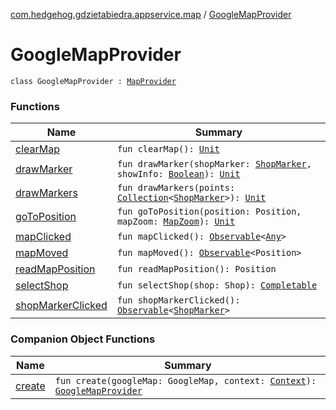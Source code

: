 [com.hedgehog.gdzietabiedra.appservice.map](../index.md) / [GoogleMapProvider](./index.md)

# GoogleMapProvider

`class GoogleMapProvider : `[`MapProvider`](../-map-provider/index.md)

### Functions

| Name | Summary |
|---|---|
| [clearMap](clear-map.md) | `fun clearMap(): `[`Unit`](https://kotlinlang.org/api/latest/jvm/stdlib/kotlin/-unit/index.html) |
| [drawMarker](draw-marker.md) | `fun drawMarker(shopMarker: `[`ShopMarker`](../-shop-marker/index.md)`, showInfo: `[`Boolean`](https://kotlinlang.org/api/latest/jvm/stdlib/kotlin/-boolean/index.html)`): `[`Unit`](https://kotlinlang.org/api/latest/jvm/stdlib/kotlin/-unit/index.html) |
| [drawMarkers](draw-markers.md) | `fun drawMarkers(points: `[`Collection`](https://kotlinlang.org/api/latest/jvm/stdlib/kotlin.collections/-collection/index.html)`<`[`ShopMarker`](../-shop-marker/index.md)`>): `[`Unit`](https://kotlinlang.org/api/latest/jvm/stdlib/kotlin/-unit/index.html) |
| [goToPosition](go-to-position.md) | `fun goToPosition(position: Position, mapZoom: `[`MapZoom`](../-map-zoom/index.md)`): `[`Unit`](https://kotlinlang.org/api/latest/jvm/stdlib/kotlin/-unit/index.html) |
| [mapClicked](map-clicked.md) | `fun mapClicked(): `[`Observable`](http://reactivex.io/RxJava/javadoc/io/reactivex/Observable.html)`<`[`Any`](https://kotlinlang.org/api/latest/jvm/stdlib/kotlin/-any/index.html)`>` |
| [mapMoved](map-moved.md) | `fun mapMoved(): `[`Observable`](http://reactivex.io/RxJava/javadoc/io/reactivex/Observable.html)`<Position>` |
| [readMapPosition](read-map-position.md) | `fun readMapPosition(): Position` |
| [selectShop](select-shop.md) | `fun selectShop(shop: Shop): `[`Completable`](http://reactivex.io/RxJava/javadoc/io/reactivex/Completable.html) |
| [shopMarkerClicked](shop-marker-clicked.md) | `fun shopMarkerClicked(): `[`Observable`](http://reactivex.io/RxJava/javadoc/io/reactivex/Observable.html)`<`[`ShopMarker`](../-shop-marker/index.md)`>` |

### Companion Object Functions

| Name | Summary |
|---|---|
| [create](create.md) | `fun create(googleMap: GoogleMap, context: `[`Context`](https://developer.android.com/reference/android/content/Context.html)`): `[`GoogleMapProvider`](./index.md) |
